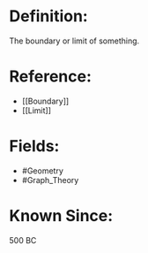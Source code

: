 

# Definition:
The boundary or limit of something.

# Reference:
- [[Boundary]]
- [[Limit]]

# Fields: 
- #Geometry
- #Graph_Theory

# Known Since:
500 BC

